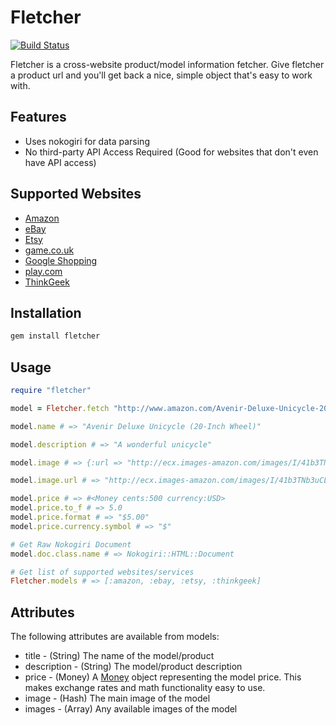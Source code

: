 # Fletcher
[![Build Status](https://travis-ci.org/hulihanapplications/fletcher.png)](http://travis-ci.org/hulihanapplications/fletcher)
 


Fletcher is a cross-website product/model information fetcher. Give fletcher a product url and you'll get back a nice, simple object that's easy to work with.

## Features 

* Uses nokogiri for data parsing
* No third-party API Access Required (Good for websites that don't even have API access) 

## Supported Websites

* [Amazon](http://www.amazon.com) 
* [eBay](http://www.ebay.com)
* [Etsy](http://www.etsy.com) 
* [game.co.uk](http://www.game.co.uk)
* [Google Shopping](http://www.google.com/products/)
* [play.com](http://www.play.com)
* [ThinkGeek](http://www.thinkgeek.com)

## Installation

```bash
gem install fletcher
```

## Usage

```ruby
require "fletcher"

model = Fletcher.fetch "http://www.amazon.com/Avenir-Deluxe-Unicycle-20-Inch-Wheel/dp/B00165Q9F8"

model.name # => "Avenir Deluxe Unicycle (20-Inch Wheel)"

model.description # => "A wonderful unicycle"

model.image # => {:url => "http://ecx.images-amazon.com/images/I/41b3TNb3uCL._SL500_AA300_.jpg", :alt => "Picture of Unicycle"}

model.image.url # => "http://ecx.images-amazon.com/images/I/41b3TNb3uCL._SL500_AA300_.jpg"

model.price # => #<Money cents:500 currency:USD>
model.price.to_f # => 5.0
model.price.format # => "$5.00"  
model.price.currency.symbol # => "$"

# Get Raw Nokogiri Document
model.doc.class.name # => Nokogiri::HTML::Document

# Get list of supported websites/services
Fletcher.models # => [:amazon, :ebay, :etsy, :thinkgeek]
```

## Attributes

The following attributes are available from models:

* title - (String) The name of the model/product
* description - (String) The model/product description
* price - (Money) A [Money](https://github.com/RubyMoney/money) object representing the model price. This makes exchange rates and math functionality easy to use.
* image - (Hash) The main image of the model
* images - (Array) Any available images of the model

